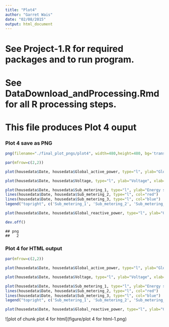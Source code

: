 ```yaml
---
title: "Plot4"
author: "Garret Wais"
date: "02/08/2015"
output: html_document
---
```


# See Project-1.R for required packages and to run program.
# See DataDownload_andProcessing.Rmd for all R processing steps.

# This file produces Plot 4 ouput

### Plot 4 save as PNG


```r
png(filename="./final_plot_pngs/plot4", width=480,height=480, bg='transparent')

par(mfrow=c(2,2))

plot(housedata$Date, housedata$Global_active_power, type="l", ylab="Global Active Power", xlab='')

plot(housedata$Date, housedata$Voltage, type="l", ylab="Voltage", xlab='datetime')

plot(housedata$Date, housedata$Sub_metering_1, type="l", ylab="Energy sub metering", xlab='')
lines(housedata$Date, housedata$Sub_metering_2, type="l", col="red")
lines(housedata$Date, housedata$Sub_metering_3, type="l", col="blue")
legend("topright", c('Sub_metering_1', 'Sub_metering_2', 'Sub_metering_3'), lty=c(1,1,1), col=c('black', 'red', 'blue'), bty="n")

plot(housedata$Date, housedata$Global_reactive_power, type="l", ylab="Global_reactive_power", xlab='datetime')

dev.off()
```

```
## png 
##   2
```

### Plot 4 for HTML output

```r
par(mfrow=c(2,2))

plot(housedata$Date, housedata$Global_active_power, type="l", ylab="Global Active Power", xlab='')

plot(housedata$Date, housedata$Voltage, type="l", ylab="Voltage", xlab='datetime')

plot(housedata$Date, housedata$Sub_metering_1, type="l", ylab="Energy sub metering", xlab='')
lines(housedata$Date, housedata$Sub_metering_2, type="l", col="red")
lines(housedata$Date, housedata$Sub_metering_3, type="l", col="blue")
legend("topright", c('Sub_metering_1', 'Sub_metering_2', 'Sub_metering_3'), lty=c(1,1,1), col=c('black', 'red', 'blue'), bty="n")

plot(housedata$Date, housedata$Global_reactive_power, type="l", ylab="Global_reactive_power", xlab='datetime')
```

![plot of chunk plot 4 for html](figure/plot 4 for html-1.png) 
